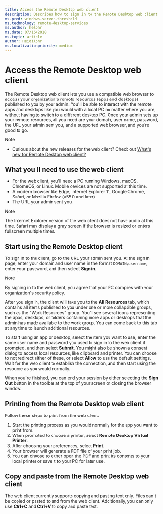 ```yaml
---
title: Access the Remote Desktop web client
description: Describes how to sign in to the Remote Desktop web client.
ms.prod: windows-server-threshold
ms.technology: remote-desktop-services
ms.author: helohr
ms.date: 07/16/2018
ms.topic: article
author: Heidilohr
ms.localizationpriority: medium
---
```

# Access the Remote Desktop web client

The Remote Desktop web client lets you use a compatible web browser to access your organization's remote resources (apps and desktops) published to you by your admin. You'll be able to interact with the remote apps and desktops like you would with a local PC no matter where you are, without having to switch to a different desktop PC. Once your admin sets up your remote resources, all you need are your domain, user name, password, the URL your admin sent you, and a supported web browser, and you're good to go.

>[!Note]
> - Curious about the new releases for the web client? Check out [What's new for Remote Desktop web client?](web-client-whatsnew.md)

## What you'll need to use the web client

* For the web client, you'll need a PC running Windows, macOS, ChromeOS, or Linux. Mobile devices are not supported at this time.
* A modern browser like Edge, Internet Explorer 11, Google Chrome, Safari, or Mozilla Firefox (v55.0 and later).
* The URL your admin sent you.

>[!NOTE]
>The Internet Explorer version of the web client does not have audio at this time.
>Safari may display a gray screen if the browser is resized or enters fullscreen multiple times.

## Start using the Remote Desktop client

To sign in to the client, go to the URL your admin sent you. At the sign in page, enter your domain and user name in the format ```DOMAIN\username```, enter your password, and then select **Sign in**.

>[!NOTE]
>By signing in to the web client, you agree that your PC complies with your organization's security policy.

After you sign in, the client will take you to the **All Resources** tab, which contains all items published to you under one or more collapsible groups, such as the "Work Resources" group. You'll see several icons representing the apps, desktops, or folders containing more apps or desktops that the admin has made available to the work group. You can come back to this tab at any time to launch additional resources.

To start using an app or desktop, select the item you want to use, enter the same user name and password you used to sign in to the web client if prompted, and then select **Submit**. You might also be shown a consent dialog to access local resources, like clipboard and printer. You can choose to not redirect either of these, or select **Allow** to use the default settings. Wait for the web client to establish the connection, and then start using the resource as you would normally.

When you're finished, you can end your session by either selecting the **Sign Out** button in the toolbar at the top of your screen or closing the browser window.

## Printing from the Remote Desktop web client

Follow these steps to print from the web client:

1. Start the printing process as you would normally for the app you want to print from.
2. When prompted to choose a printer, select **Remote Desktop Virtual Printer**.
3. After choosing your preferences, select **Print**.
4. Your browser will generate a PDF file of your print job.
5. You can choose to either open the PDF and print its contents to your local printer or save it to your PC for later use.

## Copy and paste from the Remote Desktop web client

The web client currently supports copying and pasting text only. Files can't be copied or pasted to and from the web client. Additionally, you can only use **Ctrl+C** and **Ctrl+V** to copy and paste text.
